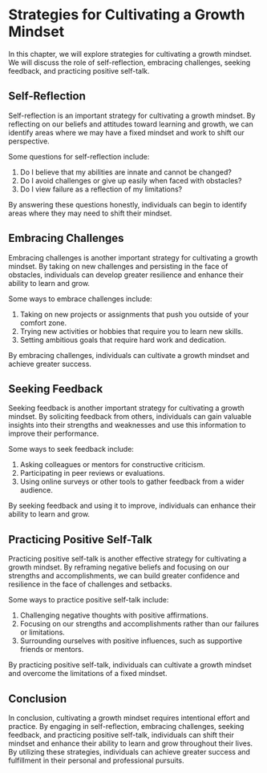 Strategies for Cultivating a Growth Mindset
===================================================================================

In this chapter, we will explore strategies for cultivating a growth mindset. We will discuss the role of self-reflection, embracing challenges, seeking feedback, and practicing positive self-talk.

Self-Reflection
---------------

Self-reflection is an important strategy for cultivating a growth mindset. By reflecting on our beliefs and attitudes toward learning and growth, we can identify areas where we may have a fixed mindset and work to shift our perspective.

Some questions for self-reflection include:

1. Do I believe that my abilities are innate and cannot be changed?
2. Do I avoid challenges or give up easily when faced with obstacles?
3. Do I view failure as a reflection of my limitations?

By answering these questions honestly, individuals can begin to identify areas where they may need to shift their mindset.

Embracing Challenges
--------------------

Embracing challenges is another important strategy for cultivating a growth mindset. By taking on new challenges and persisting in the face of obstacles, individuals can develop greater resilience and enhance their ability to learn and grow.

Some ways to embrace challenges include:

1. Taking on new projects or assignments that push you outside of your comfort zone.
2. Trying new activities or hobbies that require you to learn new skills.
3. Setting ambitious goals that require hard work and dedication.

By embracing challenges, individuals can cultivate a growth mindset and achieve greater success.

Seeking Feedback
----------------

Seeking feedback is another important strategy for cultivating a growth mindset. By soliciting feedback from others, individuals can gain valuable insights into their strengths and weaknesses and use this information to improve their performance.

Some ways to seek feedback include:

1. Asking colleagues or mentors for constructive criticism.
2. Participating in peer reviews or evaluations.
3. Using online surveys or other tools to gather feedback from a wider audience.

By seeking feedback and using it to improve, individuals can enhance their ability to learn and grow.

Practicing Positive Self-Talk
-----------------------------

Practicing positive self-talk is another effective strategy for cultivating a growth mindset. By reframing negative beliefs and focusing on our strengths and accomplishments, we can build greater confidence and resilience in the face of challenges and setbacks.

Some ways to practice positive self-talk include:

1. Challenging negative thoughts with positive affirmations.
2. Focusing on our strengths and accomplishments rather than our failures or limitations.
3. Surrounding ourselves with positive influences, such as supportive friends or mentors.

By practicing positive self-talk, individuals can cultivate a growth mindset and overcome the limitations of a fixed mindset.

Conclusion
----------

In conclusion, cultivating a growth mindset requires intentional effort and practice. By engaging in self-reflection, embracing challenges, seeking feedback, and practicing positive self-talk, individuals can shift their mindset and enhance their ability to learn and grow throughout their lives. By utilizing these strategies, individuals can achieve greater success and fulfillment in their personal and professional pursuits.
